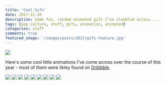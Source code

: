```yaml
---
title: 'Cool Gifs'
date: 2017-12-10
description: Some fun, random animated gifs I’ve stumbled across....
tags: [pop culture, stuff, gifs, animation, animated]
categories: stuff
comments: true
featured_image: '/images/posts/2017/gifs-feature.jpg'
---
```


![](/images/posts/2017/gifs-1.gif)

Here's some cool little animations I've come across over the course of this year - most of them were likley found on [Dribbble](https://dribbble.com/).

<div class="gallery" data-columns="3">
	<img src="/images/posts/2017/gifs-2.gif">
	<img src="/images/posts/2017/gifs-3.gif">
	<img src="/images/posts/2017/gifs-4.gif">
	<img src="/images/posts/2017/gifs-5.gif">
	<img src="/images/posts/2017/gifs-6.gif">
	<img src="/images/posts/2017/gifs-7.gif">
	<img src="/images/posts/2017/gifs-8.gif">
	<img src="/images/posts/2017/gifs-9.gif">
	<img src="/images/posts/2017/gifs-10.gif">
</div>